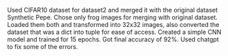 Used CIFAR10 dataset for dataset2 and merged it with the original dataset Synthetic Pepe.
Chose only frog images for merging with original dataset.
Loaded them both and transformed into 32x32 images, also converted the dataset that was a dict into tuple for ease of access. Created a simple CNN model and trained for 15 epochs. Got final accuracy of 92%.
Used chatgpt to fix some of the errors.
